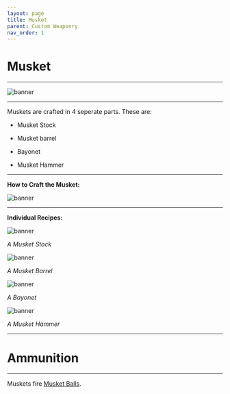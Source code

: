 ```yaml
---
layout: page
title: Musket
parent: Custom Weaponry
nav_order: 1
---
```


# **Musket** #

---

![banner](placeholder)

---

Muskets are crafted in 4 seperate parts. These are:

 - Musket Stock

 - Musket barrel

 - Bayonet

 - Musket Hammer

---

**How to Craft the Musket:**

![banner](https://cdn.discordapp.com/attachments/1107121933797031958/1148439937306329200/image.png)

---

**Individual Recipes:**

![banner](https://cdn.discordapp.com/attachments/1107121933797031958/1148369884883984404/image.png)

*A Musket Stock*

![banner](https://cdn.discordapp.com/attachments/1107121933797031958/1148369985681498202/image.png)

*A Musket Barrel*

![banner](https://cdn.discordapp.com/attachments/1107121933797031958/1148370118297014272/image.png)

*A Bayonet*

![banner](https://cdn.discordapp.com/attachments/1107121933797031958/1148370485361520791/image.png)

*A Musket Hammer*

---

# Ammunition #

---

Muskets fire [Musket Balls](placeholder).
